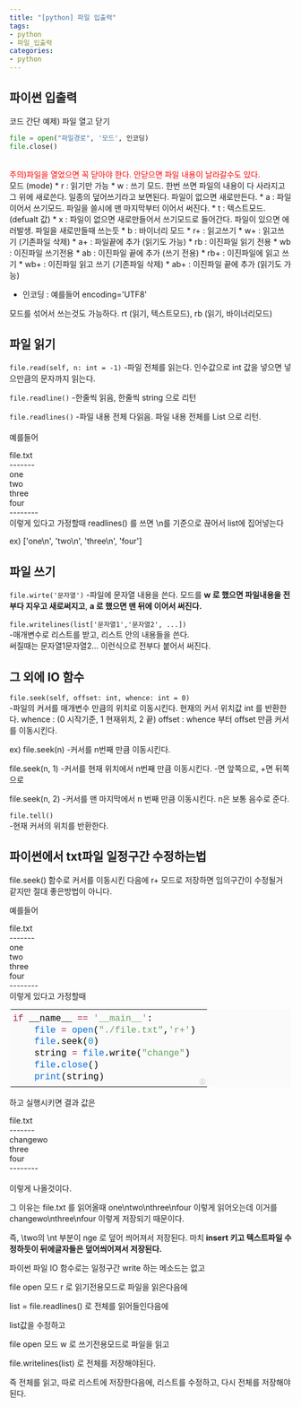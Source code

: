 ```yaml
---
title: "[python] 파일 입출력"
tags:
- python
- 파일_입출력
categories:
- python
---
```


## 파이썬 입출력

코드 간단 예제) 파일 열고 닫기
<br>
```python
file = open("파일경로", '모드', 인코딩)
file.close()
```
<br>
<font color = 'red'>주의)파일을 열었으면 꼭 닫아야 한다. 안닫으면 파일 내용이 날라갈수도 있다.</font>
<br>
모드 (mode)
* r  : 읽기만 가능
* w : 쓰기 모드. 한번 쓰면 파일의 내용이 다 사라지고 그 위에 새로쓴다. 일종의 덮어쓰기라고 보면된다. 파일이 없으면 새로만든다.
* a : 파일 이어서 쓰기모드. 파일을 쓸시에 맨 마지막부터 이어서 써진다.
* t : 텍스트모드. (defualt 값)
* x : 파일이 없으면 새로만들어서 쓰기모드로 들어간다. 파일이 있으면 에러발생. 파일을 새로만들때 쓰는듯
* b : 바이너리 모드
* r+ : 읽고쓰기
* w+ : 읽고쓰기 (기존파일 삭제)
* a+ : 파일끝에 추가 (읽기도 가능)
* rb : 이진파일 읽기 전용
* wb : 이진파일 쓰기전용
* ab : 이진파일 끝에 추가 (쓰기 전용)
* rb+ : 이진파일에 읽고 쓰기
* wb+ : 이진파일 읽고 쓰기 (기존파일 삭제)
* ab+ : 이진파일 끝에 추가 (읽기도 가능)


* 인코딩 : 예를들어 encoding='UTF8'

모드를 섞어서 쓰는것도 가능하다.  rt (읽기, 텍스트모드), rb (읽기, 바이너리모드)

파일 읽기
---
`file.read(self, n: int = -1)`
-파일 전체를 읽는다. 인수값으로 int 값을 넣으면 넣으만큼의 문자까지 읽는다.

`file.readline()`
-한줄씩 읽음, 한줄씩 string 으로 리턴

`file.readlines()`
-파일 내용 전체 다읽음. 파일 내용 전체를 List 으로 리턴.
<br>
<br>예를들어

file.txt
<br>\-\-\-\-\-\-\-
<br>one
<br>two
<br>three
<br>four
<br>\-\-\-\-\-\-\-\-
<br>이렇게 있다고 가정할때 readlines() 를 쓰면 \n를 기준으로 끊어서 list에 집어넣는다

ex) \['one\n', 'two\n', 'three\n', 'four']




파일 쓰기
---
`file.wirte('문자열')`
-파일에 문자열 내용을 쓴다. 모드를 **w 로 했으면 파일내용을 전부다 지우고 새로써지고**, **a 로 했으면 맨 뒤에 이어서 써진다.**

`file.writelines(list['문자열1','문자열2', ...])`
<br>-매개변수로 리스트를 받고, 리스트 안의 내용들을 쓴다. 
<br>써질때는 문자열1문자열2... 이런식으로 전부다 붙어서 써진다.



그 외에 IO 함수
---
`file.seek(self, offset: int, whence: int = 0)`
<br>-파일의 커서를 매개변수 만큼의 위치로 이동시킨다. 현재의 커서 위치값 int 를 반환한다.
whence : (0 시작기준, 1 현재위치, 2 끝)
offset : whence 부터 offset 만큼 커서를 이동시킨다.

ex)
file.seek(n)
-커서를 n번째 만큼 이동시킨다.

file.seek(n, 1)
-커서를 현재 위치에서 n번째 만큼 이동시킨다. -면 앞쪽으로, +면 뒤쪽으로

file.seek(n, 2)
-커서를 맨 마지막에서 n 번째 만큼 이동시킨다. n은 보통 음수로 준다.

`file.tell()`
<br>-현재 커서의 위치를 반환한다.



파이썬에서 txt파일 일정구간 수정하는법
---
file.seek() 함수로 커서를 이동시킨 다음에 r+ 모드로 저장하면 임의구간이 수정될거 같지만 절대 좋은방법이 아니다.

예를들어

file.txt
<br>\-\-\-\-\-\-\-
<br>one
<br>two
<br>three
<br>four
<br>\-\-\-\-\-\-\-\-
<br>이렇게 있다고 가정할때

<div class="colorscripter-code" style="color:#010101;font-family:Consolas, 'Liberation Mono', Menlo, Courier, monospace !important; position:relative !important;overflow:auto"><table class="colorscripter-code-table" style="margin:0;padding:0;border:none;background-color:#fafafa;border-radius:4px;" cellspacing="0" cellpadding="0"><tr><td style="padding:6px 0;text-align:left"><div style="margin:0;padding:0;color:#010101;font-family:Consolas, 'Liberation Mono', Menlo, Courier, monospace !important;line-height:130%"><div style="padding:0 6px; white-space:pre; line-height:130%"><span style="color:#a71d5d">if</span>&nbsp;__name__&nbsp;<span style="color:#0086b3"></span><span style="color:#a71d5d">=</span><span style="color:#0086b3"></span><span style="color:#a71d5d">=</span>&nbsp;<span style="color:#63a35c">'__main__'</span>:</div><div style="padding:0 6px; white-space:pre; line-height:130%">&nbsp;&nbsp;&nbsp;&nbsp;<span style="color:#066de2">file</span>&nbsp;<span style="color:#0086b3"></span><span style="color:#a71d5d">=</span>&nbsp;<span style="color:#066de2">open</span>(<span style="color:#63a35c">"./file.txt"</span>,<span style="color:#63a35c">'r+'</span>)</div><div style="padding:0 6px; white-space:pre; line-height:130%">&nbsp;&nbsp;&nbsp;&nbsp;<span style="color:#066de2">file</span>.seek(<span style="color:#0099cc">0</span>)</div><div style="padding:0 6px; white-space:pre; line-height:130%">&nbsp;&nbsp;&nbsp;&nbsp;string&nbsp;<span style="color:#0086b3"></span><span style="color:#a71d5d">=</span>&nbsp;<span style="color:#066de2">file</span>.write(<span style="color:#63a35c">"change"</span>)</div><div style="padding:0 6px; white-space:pre; line-height:130%">&nbsp;&nbsp;&nbsp;&nbsp;<span style="color:#066de2">file</span>.<span style="color:#066de2">close</span>()</div><div style="padding:0 6px; white-space:pre; line-height:130%">&nbsp;&nbsp;&nbsp;&nbsp;<span style="color:#066de2">print</span>(string)</div></div></td><td style="vertical-align:bottom;padding:0 2px 4px 0"><a href="http://colorscripter.com/info#e" target="_blank" style="text-decoration:none;color:white"><span style="font-size:9px;word-break:normal;background-color:#e5e5e5;color:white;border-radius:10px;padding:1px">cs</span></a></td></tr></table></div>

<br>
하고 실행시키면 결과 값은

file.txt
<br>\-\-\-\-\-\-\-
<br>changewo
<br>three
<br>four
<br>\-\-\-\-\-\-\-\-
<br>
<br>이렇게 나올것이다.

그 이유는 file.txt 를 읽어올때
one\ntwo\nthree\nfour 이렇게 읽어오는데 이거를
changewo\nthree\nfour 이렇게 저장되기 때문이다.

즉, \two의  \nt 부분이 nge 로 덮어 씌어져서 저장된다. 마치<strong> insert 키고 텍스트파일 수정하듯이 뒤에글자들은 덮어씌어져서 저장된다. </strong>





파이썬 파일 IO 함수로는 일정구간 write 하는 메소드는 없고

file open 모드 r 로 읽기전용모드로 파일을 읽은다음에

list = file.readlines() 로 전체를 읽어들인다음에

list값을 수정하고

file open 모드 w 로 쓰기전용모드로 파일을 읽고

file.writelines(list) 로 전체를 저장해야된다.


즉 전체를 읽고, 따로 리스트에 저장한다음에, 리스트를 수정하고, 다시 전체를 저장해야된다.
